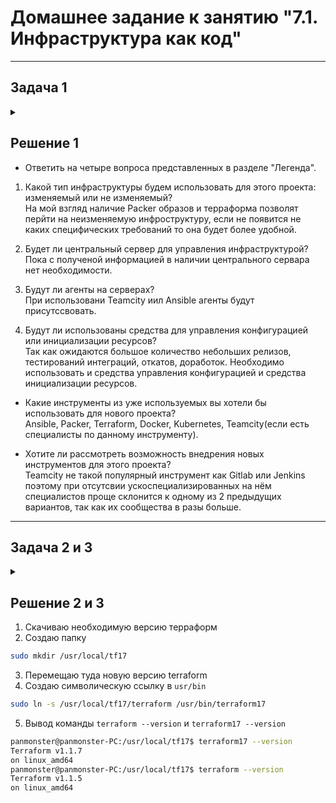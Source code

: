 # Домашнее задание к занятию "7.1. Инфраструктура как код"

---
## Задача 1

<details><summary></summary>

Через час совещание на котором менеджер расскажет о новом проекте. Начать работу над которым надо 
будет уже сегодня. 
На данный момент известно, что это будет сервис, который ваша компания будет предоставлять внешним заказчикам.
Первое время, скорее всего, будет один внешний клиент, со временем внешних клиентов станет больше.

Так же по разговорам в компании есть вероятность, что техническое задание еще не четкое, что приведет к большому
количеству небольших релизов, тестирований интеграций, откатов, доработок, то есть скучно не будет.  
   
Вам, как девопс инженеру, будет необходимо принять решение об инструментах для организации инфраструктуры.
На данный момент в вашей компании уже используются следующие инструменты: 
- остатки Сloud Formation, 
- некоторые образы сделаны при помощи Packer,
- год назад начали активно использовать Terraform, 
- разработчики привыкли использовать Docker, 
- уже есть большая база Kubernetes конфигураций, 
- для автоматизации процессов используется Teamcity, 
- также есть совсем немного Ansible скриптов, 
- и ряд bash скриптов для упрощения рутинных задач.  

Для этого в рамках совещания надо будет выяснить подробности о проекте, что бы в итоге определиться с инструментами:

1. Какой тип инфраструктуры будем использовать для этого проекта: изменяемый или не изменяемый?
1. Будет ли центральный сервер для управления инфраструктурой?
1. Будут ли агенты на серверах?
1. Будут ли использованы средства для управления конфигурацией или инициализации ресурсов? 
 
В связи с тем, что проект стартует уже сегодня, в рамках совещания надо будет определиться со всеми этими вопросами.

### В результате задачи необходимо

1. Ответить на четыре вопроса представленных в разделе "Легенда". 
1. Какие инструменты из уже используемых вы хотели бы использовать для нового проекта? 
1. Хотите ли рассмотреть возможность внедрения новых инструментов для этого проекта? 

Если для ответа на эти вопросы недостаточно информации, то напишите какие моменты уточните на совещании.

</details>

## Решение 1

 - Ответить на четыре вопроса представленных в разделе "Легенда".

 1. Какой тип инфраструктуры будем использовать для этого проекта: изменяемый или не изменяемый?  
На мой взгляд наличие Packer образов и терраформа позволят перйти на неизменяемую инфроструктуру, если не появится не каких специфических требований то она будет более удобной.

 2. Будет ли центральный сервер для управления инфраструктурой?  
Пока с полученой информацией в наличии центрального сервара нет необходимости.

 3. Будут ли агенты на серверах?  
При использовани Teamcity иил Ansible агенты будут присутссвовать.

 4. Будут ли использованы средства для управления конфигурацией или инициализации ресурсов?  
Так как ожидаются большое количество небольших релизов, тестирований интеграций, откатов, доработок. Необходимо использовать и средства управления конфигурацией и средства инициализации ресурсов.

 - Какие инструменты из уже используемых вы хотели бы использовать для нового проекта?  
Ansible, Packer, Terraform, Docker, Kubernetes, Teamcity(если есть специалисты по данному инструменту).

 - Хотите ли рассмотреть возможность внедрения новых инструментов для этого проекта?  
Teamcity не такой популярный инструмент как Gitlab или Jenkins поэтому при отсутсвии ускоспециализированных на нём специалистов проще склонится к одному из 2 предыдущих вариантов, так как их сообщества в разы больше.

---
## Задача 2 и 3
    
<details><summary></summary>

Официальный сайт: https://www.terraform.io/

Установите терраформ при помощи менеджера пакетов используемого в вашей операционной системе.
В виде результата этой задачи приложите вывод команды `terraform --version`.

В какой-то момент вы обновили терраформ до новой версии, например с 0.12 до 0.13. 
А код одного из проектов настолько устарел, что не может работать с версией 0.13. 
В связи с этим необходимо сделать так, чтобы вы могли одновременно использовать последнюю версию терраформа установленную при помощи
штатного менеджера пакетов и устаревшую версию 0.12. 

В виде результата этой задачи приложите вывод `--version` двух версий терраформа доступных на вашем компьютере 
или виртуальной машине.
 
</details>

## Решение 2 и 3

 1. Скачиваю необходимую версию терраформ  
 2. Создаю папку  

```bash
sudo mkdir /usr/local/tf17
```

 3. Перемещаю туда новую версию terraform
 4. Создаю символическую ссылку в `usr/bin`

```bash
sudo ln -s /usr/local/tf17/terraform /usr/bin/terraform17
```
 5. Вывод команды `terraform --version` и `terraform17 --version`

```bash
panmonster@panmonster-PC:/usr/local/tf17$ terraform17 --version
Terraform v1.1.7
on linux_amd64
panmonster@panmonster-PC:/usr/local/tf17$ terraform --version
Terraform v1.1.5
on linux_amd64
```


